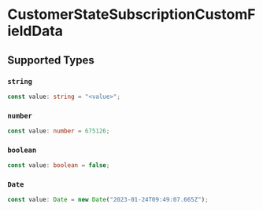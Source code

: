 # CustomerStateSubscriptionCustomFieldData


## Supported Types

### `string`

```typescript
const value: string = "<value>";
```

### `number`

```typescript
const value: number = 675126;
```

### `boolean`

```typescript
const value: boolean = false;
```

### `Date`

```typescript
const value: Date = new Date("2023-01-24T09:49:07.665Z");
```

